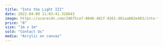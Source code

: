 ```yaml
---
title: "Into the Light III"
date: 2022-04-09 11:03:41.316643
image: https://ucarecdn.com/24675ce7-8846-481f-9261-d61aa082e403/into-the-light-iii.jpg
price: "0"
size: "1m x 1m"
sold: "Contact Us"
media: "Acrylic on canvas"
---
```


